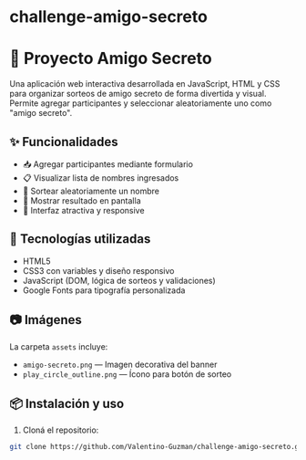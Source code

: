 # challenge-amigo-secreto

# 🎁 Proyecto Amigo Secreto

Una aplicación web interactiva desarrollada en JavaScript, HTML y CSS para organizar sorteos de amigo secreto de forma divertida y visual. Permite agregar participantes y seleccionar aleatoriamente uno como "amigo secreto".

## ✨ Funcionalidades

- 📥 Agregar participantes mediante formulario
- 📋 Visualizar lista de nombres ingresados
- 🎲 Sortear aleatoriamente un nombre
- 📃 Mostrar resultado en pantalla
- 💫 Interfaz atractiva y responsive

## 🚀 Tecnologías utilizadas

- HTML5
- CSS3 con variables y diseño responsivo
- JavaScript (DOM, lógica de sorteos y validaciones)
- Google Fonts para tipografía personalizada

## 📷 Imágenes

La carpeta `assets` incluye:

- `amigo-secreto.png` — Imagen decorativa del banner
- `play_circle_outline.png` — Ícono para botón de sorteo

## 📦 Instalación y uso

1. Cloná el repositorio:

```bash
git clone https://github.com/Valentino-Guzman/challenge-amigo-secreto.git
